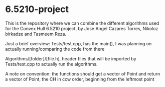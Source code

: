 # 6.5210-project

This is the repository where we can combine the different algorithms used for the Convex Hull 6.5210 project, by Jose Angel Cazares Torres, Nikoloz birkadze and Tasmeem Reza.

Just a brief overview:
Tests/test.cpp, has the main(), I was planning on actually running/comparing the code from there

Algorithms/[folder]/[file.h], header files that will be imported by Tests/test.cpp to actually run the algorithms.

A note on convention: the functions should get a vector of Point<double> and return a vector of Point<double>, the CH in ccw order, beginning from the leftmost point
